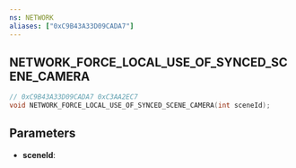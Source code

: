 ```yaml
---
ns: NETWORK
aliases: ["0xC9B43A33D09CADA7"]
---
```

## NETWORK_FORCE_LOCAL_USE_OF_SYNCED_SCENE_CAMERA

```c
// 0xC9B43A33D09CADA7 0xC3AA2EC7
void NETWORK_FORCE_LOCAL_USE_OF_SYNCED_SCENE_CAMERA(int sceneId);
```


## Parameters
* **sceneId**: 

